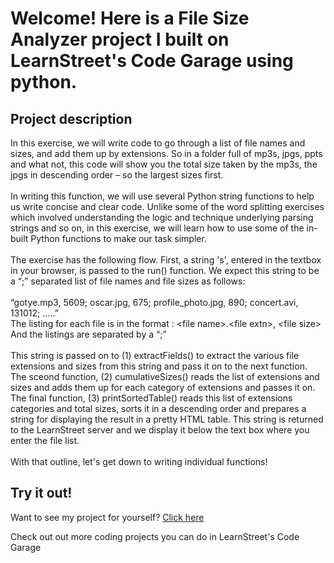 
Welcome! Here is a File Size Analyzer project I built on LearnStreet's Code Garage using python.
===============================================================================================================

Project description
-------------------------

In this exercise, we will write code to go through a list of file names and sizes, and add them up by extensions. So in a folder full of mp3s, jpgs, ppts and what not, this code will show you the total size taken by the mp3s, the jpgs in descending order – so the largest sizes first.<br>
<br>
In writing this function, we will use several Python string functions to help us write concise and clear code. Unlike some of the word splitting exercises which involved understanding the logic and technique underlying parsing strings and so on, in this exercise, we will learn how to use some of the in-built Python functions to make our task simpler.<br>
<br>
The exercise has the following flow. First, a string 's', entered in the textbox in your browser, is passed to the run() function. We expect this string to be a “;” separated list of file names and file sizes as follows:<br>
<br>
“gotye.mp3, 5609; oscar.jpg, 675; profile_photo.jpg, 890; concert.avi, 131012; …..”<br>
The listing for each file is in the format : &lt;file name&gt;.&lt;file extn&gt;, &lt;file size&gt;<br>
And the listings are separated by a “;”<br>
<br>
This string is passed on to (1) extractFields() to extract the various file extensions and sizes from this string and pass it on to the next function. The sceond function, (2) cumulativeSizes() reads the list of extensions and sizes and adds them up for each category of extensions and passes it on. The final function, (3) printSortedTable() reads this list of extensions categories and total sizes, sorts it in a descending order and prepares a string for displaying the result in a pretty HTML table. This string is returned to the LearnStreet server and we display it below the text box where you enter the file list.<br>
<br>
With that outline, let's get down to writing individual functions! <br>

Try it out!
--------------

Want to see my project for yourself? [Click here](http://www.learnstreet.com//profile/525197b776b99c61a9000006?page_name=project)

Check out out more coding projects you can do in LearnStreet's Code Garage
		